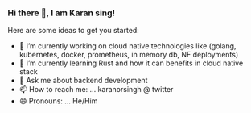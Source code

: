 ### Hi there 👋, I am Karan sing!

Here are some ideas to get you started:

- 🔭 I’m currently working on cloud native technologies like (golang, kubernetes, docker, prometheus, in memory db, NF deployments)
- 🌱 I’m currently learning Rust and how it can benefits in cloud native stack
- 💬 Ask me about backend development
- 📫 How to reach me: ... karanorsingh @ twitter
- 😄 Pronouns: ... He/Him
